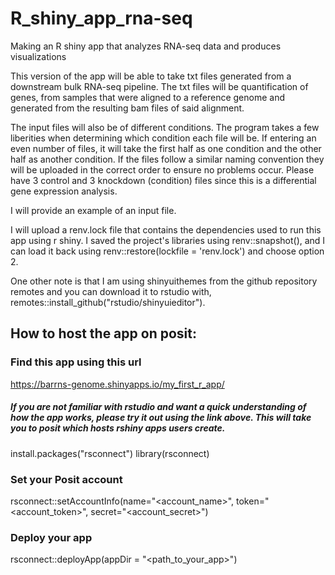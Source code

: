 # R_shiny_app_rna-seq
Making an R shiny app that analyzes RNA-seq data and produces visualizations


This version of the app will be able to take txt files generated from a downstream bulk RNA-seq pipeline. The txt files will be quantification of genes, from samples that were aligned to a reference genome and generated from the resulting bam files of said alignment.

The input files will also be of different conditions. The program takes a few liberities when determining which condition each file will be. If entering an even number of files, it will take the first half as one condition and the other half as another condition. If the files follow a similar naming convention they will be uploaded in the correct order to ensure no problems occur. Please have 3 control and 3 knockdown (condition) files since this is a differential gene expression analysis. 

I will provide an example of an input file.


I will upload a renv.lock file that contains the dependencies used to run this app using r shiny.
I saved the project's libraries using renv::snapshot(), and I can load it back using renv::restore(lockfile = 'renv.lock') and choose option 2.

One other note is that I am using shinyuithemes from the github repository remotes and you can download it to rstudio with, remotes::install_github("rstudio/shinyuieditor").


## How to host the app on posit:

### Find this app using this url
 
 https://barrns-genome.shinyapps.io/my_first_r_app/

##### If you are not familiar with rstudio and want a quick understanding of how the app works, please try it out using the link above. This will take you to posit which hosts rshiny apps users create. 
 
install.packages("rsconnect")
library(rsconnect)

### Set your Posit account
rsconnect::setAccountInfo(name="<account_name>", 
                          token="<account_token>", 
                          secret="<account_secret>")

### Deploy your app
rsconnect::deployApp(appDir = "<path_to_your_app>")

